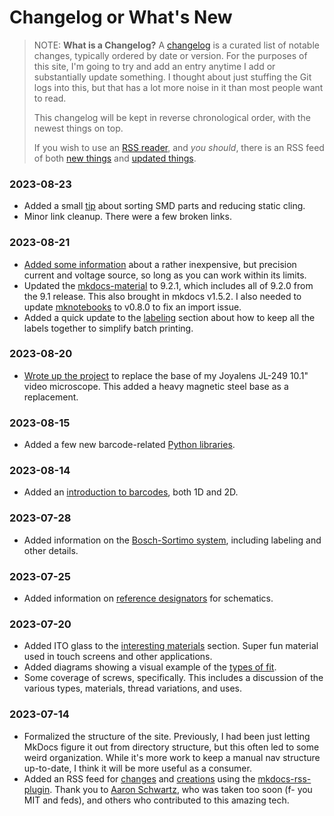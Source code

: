 # Changelog or What's New

> NOTE: **What is a Changelog?** A
> [changelog](https://keepachangelog.com/en/1.0.0/) is a curated list of
> notable changes, typically ordered by date or version. For the
> purposes of this site, I'm going to try and add an entry anytime I add
> or substantially update something. I thought about just stuffing the
> Git logs into this, but that has a lot more noise in it than most
> people want to read.
>
> This changelog will be kept in reverse chronological order, with the
> newest things on top. 
>
> If you wish to use an [RSS reader](https://newsblur.com/), and _you
> should_, there is an RSS feed of both [new
> things](/feed_rss_created.xml) and [updated
> things](/feed_rss_updated.xml).

### 2023-08-23

* Added a small
  [tip](electronics/random-tips-and-tricks.md#parts-management) about
  sorting SMD parts and reducing static cling.
* Minor link cleanup. There were a few broken links.

### 2023-08-21

* [Added some
  information](tools/guides/precision-voltage-and-current-signal-generator.md)
  about a rather inexpensive, but precision current and voltage source,
  so long as you can work within its limits.
* Updated the
  [mkdocs-material](https://squidfunk.github.io/mkdocs-material/changelog/#9.2.1)
  to 9.2.1, which includes all of 9.2.0 from the 9.1 release. This also
  brought in mkdocs v1.5.2. I also needed to update
  [mknotebooks](https://github.com/greenape/mknotebooks/releases/tag/0.8.0)
  to v0.8.0 to fix an import issue.
* Added a quick update to the
  [labeling](organization/labeling.md#labeling) section about how to
  keep all the labels together to simplify batch printing.

### 2023-08-20

* [Wrote up the project](projects/replacement-microscope-base/index.md)
  to replace the base of my Joyalens JL-249 10.1" video microscope. This
  added a heavy magnetic steel base as a replacement. 

### 2023-08-15

* Added a few new barcode-related [Python
  libraries](software/python/libraries.md). 
  
### 2023-08-14

* Added an [introduction to barcodes](software/barcode-formats.md), both
  1D and 2D. 

### 2023-07-28

* Added information on the [Bosch-Sortimo
  system](organization/sortimo.md), including labeling and other
  details.

### 2023-07-25

* Added information on [reference
  designators](electronics/reference-designators.md) for schematics. 
  
### 2023-07-20

* Added ITO glass to the [interesting
  materials](mechanical/materials.md) section. Super fun material used
  in touch screens and other applications.
* Added diagrams showing a visual example of the [types of
  fit](mechanical/fit.md). 
* Some coverage of screws, specifically. This includes a discussion of
  the various types, materials, thread variations, and uses. 

### 2023-07-14

* Formalized the structure of the site. Previously, I had been just
  letting MkDocs figure it out from directory structure, but this often
  led to some weird organization. While it's more work to keep a manual
  nav structure up-to-date, I think it will be more useful as a
  consumer.
* Added an RSS feed for [changes](/feed_rss_updated.xml) and
  [creations](/feed_rss_created.xml) using the
  [mkdocs-rss-plugin]([Title](https://github.com/guts/mkdocs-rss-plugin)).
  Thank you to [Aaron
  Schwartz](https://en.wikipedia.org/wiki/Aaron_Swartz), who was taken
  too soon (f- you MIT and feds), and others who contributed to this
  amazing tech.